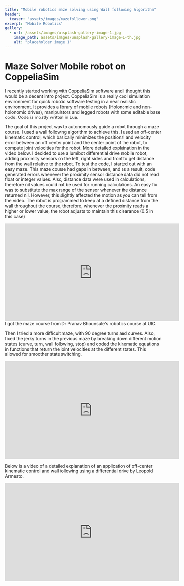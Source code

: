 ```yaml
---
title: "Mobile robotics maze solving using Wall following Algorithm"
header:
  teaser: "assets/images/mazefollower.png"
excerpt: "Mobile Robotics"
gallery:
  - url: /assets/images/unsplash-gallery-image-1.jpg 
    image_path: assets/images/unsplash-gallery-image-1-th.jpg
    alt: "placeholder image 1"
---
```


<html>
<body>

<h1>Maze Solver Mobile robot on CoppeliaSim</h1>
I recently started working with CoppeliaSim software and I thought this would be a decent intro project. CoppeliaSim is a really cool simulation environment for quick robotic software testing in a near realistic environment. It provides a library of mobile robots (Holonomic and non-holonomic drives), manipulators and legged robots with some editable base code. Code is mostly written in Lua.

The goal of this project was to autonomously guide a robot through a maze course. I used a wall following algorithm to achieve this. I used an off-center kinematic control, which basically minimizes the positional and velocity error between an off center point and the center point of the robot, to compute joint velocities for the robot. More detailed explaination in the video below. I decided to use a lumibot differential drive mobile robot, adding proximity sensors on the left, right sides and front to get distance from the wall relative to the robot. To test the code, I started out with an easy maze. This maze course had gaps in between, and as a result, code generated errors whenever the proximity sensor distance data did not read float or integer values. Also, distance data were used in calculations, therefore nil values could not be used for running calculations. An easy fix was to substitute the max range of the sensor whenever the distance returned nil. However, this slightly affected the motion as you can tell from the video. The robot is programmed to keep at a defined distance from the wall throughout the course, therefore, whenever the proximity reads a higher or lower value, the robot adjusts to maintain this clearance (0.5 in this case)

<iframe width="560" height="315" src="https://www.youtube.com/embed/ZwyNKNBrfM4" frameborder="0" allow="accelerometer; autoplay; clipboard-write; encrypted-media; gyroscope; picture-in-picture" allowfullscreen></iframe>
I got the maze course from Dr Pranav Bhounsule's robotics course at UIC. 

Then I tried a more difficult maze, with 90 degree turns and curves. Also, fixed the jerky turns in the previous maze by breaking down different motion states (curve, turn, wall following, stop) and coded the kinematic equations in functions that return the joint velocities at the different states. This allowed for smoother state switching.  
<iframe width="560" height="315" src="https://www.youtube.com/embed/6yck7JEf_Hw" frameborder="0" allow="accelerometer; autoplay; clipboard-write; encrypted-media; gyroscope; picture-in-picture" allowfullscreen></iframe>
</p>

Below is a video of a detailed explanation of an application of off-center kinematic control and wall following using a differential drive by Leopold Armesto. 

<iframe width="560" height="315" src="https://www.youtube.com/embed/r03dFeZA2SY" frameborder="0" allow="accelerometer; autoplay; clipboard-write; encrypted-media; gyroscope; picture-in-picture" allowfullscreen></iframe> 

</body>
</html>